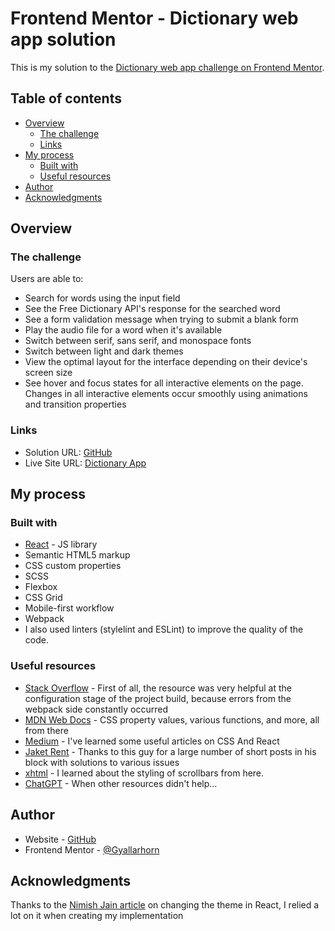# Frontend Mentor - Dictionary web app solution

This is my solution to the [Dictionary web app challenge on Frontend Mentor](https://www.frontendmentor.io/challenges/dictionary-web-app-h5wwnyuKFL).

## Table of contents

- [Overview](#overview)
  - [The challenge](#the-challenge)
  - [Links](#links)
- [My process](#my-process)
  - [Built with](#built-with)
  - [Useful resources](#useful-resources)
- [Author](#author)
- [Acknowledgments](#acknowledgments)

## Overview

### The challenge

Users are able to:

- Search for words using the input field
- See the Free Dictionary API's response for the searched word
- See a form validation message when trying to submit a blank form
- Play the audio file for a word when it's available
- Switch between serif, sans serif, and monospace fonts
- Switch between light and dark themes
- View the optimal layout for the interface depending on their device's screen size
- See hover and focus states for all interactive elements on the page. Changes in all interactive elements occur smoothly using animations and transition properties

### Links

- Solution URL: [GitHub](https://github.com/Gyallarhorn/frontend-mentor__dictionary-app)
- Live Site URL: [Dictionary App](https://your-live-site-url.com)

## My process

### Built with

- [React](https://reactjs.org/) - JS library
- Semantic HTML5 markup
- CSS custom properties
- SCSS
- Flexbox
- CSS Grid
- Mobile-first workflow
- Webpack
- I also used linters (stylelint and ESLint) to improve the quality of the code.

### Useful resources

- [Stack Overflow](https://stackoverflow.com/) - First of all, the resource was very helpful at the configuration stage of the project build, because errors from the webpack side constantly occurred
- [MDN Web Docs](https://developer.mozilla.org/ru/) -  CSS property values, various functions, and more, all from there
- [Medium](https://medium.com/) - I've learned some useful articles on CSS And React
- [Jaket Rent](https://jaketrent.com/) - Thanks to this guy for a large number of short posts in his block with solutions to various issues
- [xhtml](https://jaketrent.com/) - I learned about the styling of scrollbars from here.
- [ChatGPT](https://chat.openai.com/) - When other resources didn't help...

## Author

- Website - [GitHub](https://github.com/Gyallarhorn)
- Frontend Mentor - [@Gyallarhorn](https://www.frontendmentor.io/profile/Gyallarhorn)

## Acknowledgments

Thanks to the [Nimish Jain article](https://nimishjn.medium.com/toggle-theme-in-reactjs-4095dd35c69d) on changing the theme in React, I relied a lot on it when creating my implementation
